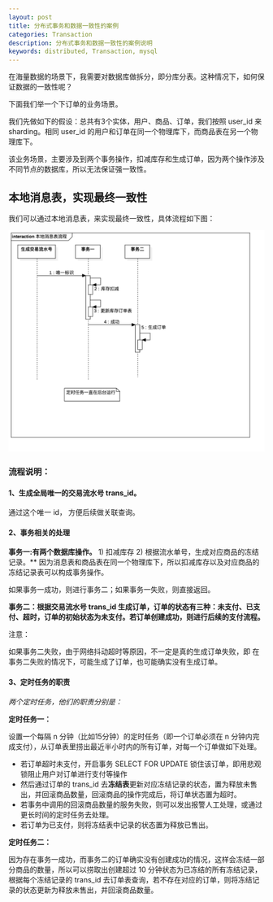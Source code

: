```yaml
---
layout: post
title: 分布式事务和数据一致性的案例
categories: Transaction
description: 分布式事务和数据一致性的案例说明
keywords: distributed, Transaction, mysql
---
```


在海量数据的场景下，我需要对数据库做拆分，即分库分表。这种情况下，如何保证数据的一致性呢？

下面我们举一个下订单的业务场景。

我们先做如下的假设：总共有3个实体，用户、商品、订单，我们按照 user_id 来 sharding。相同 user_id 的用户和订单在同一个物理库下，而商品表在另一个物理库下。

该业务场景，主要涉及到两个事务操作，扣减库存和生成订单，因为两个操作涉及不同节点的数据库，所以无法保证强一致性。


## 本地消息表，实现最终一致性
我们可以通过本地消息表，来实现最终一致性，具体流程如下图：

![](/images/posts/transition/transaction-mq-caseone.png)

### 流程说明：

#### 1、生成全局唯一的交易流水号 trans_id。
通过这个唯一 id， 方便后续做关联查询。

#### 2、事务相关的处理

**事务一:有两个数据库操作。** 1) 扣减库存 2) 根据流水单号，生成对应商品的冻结记录。**
因为消息表和商品表在同一个物理库下，所以扣减库存以及对应商品的冻结记录表可以构成事务操作。

如果事务一成功，则进行事务二；如果事务一失败，则直接返回。

**事务二：根据交易流水号 trans_id 生成订单，订单的状态有三种：未支付、已支付、超时，订单的初始状态为未支付。若订单创建成功，则进行后续的支付流程。**


注意：

如果事务二失败，由于网络抖动超时等原因，不一定是真的生成订单失败，即 在事务二失败的情况下，可能生成了订单，也可能确实没有生成订单。


#### 3、定时任务的职责

*两个定时任务，他们的职责分别是：*

**定时任务一：**

设置一个每隔 n 分钟（比如15分钟）的定时任务（即一个订单必须在 n 分钟内完成支付），从订单表里捞出最近半小时内的所有订单，对每一个订单做如下处理。
- 若订单超时未支付，开启事务 SELECT FOR UPDATE 锁住该订单，即用悲观锁阻止用户对订单进行支付等操作
- 然后通过订单的 trans_id 去**冻结表**更新对应冻结记录的状态，置为释放未售出，并回滚商品数量，回滚商品的操作完成后，将订单状态置为超时。
- 若事务中调用的回滚商品数量的服务失败，则可以发出报警人工处理，或通过更长时间的定时任务去处理。
- 若订单为已支付，则将冻结表中记录的状态置为释放已售出。


**定时任务二：**

因为存在事务一成功，而事务二的订单确实没有创建成功的情况，这样会冻结一部分商品的数量，所以可以捞取出创建超过 10 分钟状态为已冻结的所有冻结记录，根据每个冻结记录的 trans_id 去订单表查询，若不存在对应的订单，则将冻结记录的状态更新为释放未售出，并回滚商品数量。
